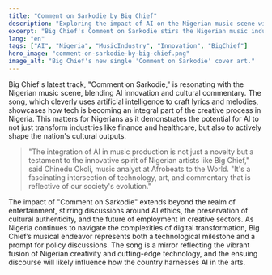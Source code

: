 ```yaml
---
title: "Comment on Sarkodie by Big Chief"
description: "Exploring the impact of AI on the Nigerian music scene with Big Chief's latest release."
excerpt: "Big Chief's Comment on Sarkodie stirs the Nigerian music industry."
lang: "en"
tags: ["AI", "Nigeria", "MusicIndustry", "Innovation", "BigChief"]
hero_image: "comment-on-sarkodie-by-big-chief.png"
image_alt: "Big Chief's new single 'Comment on Sarkodie' cover art."
---
```


Big Chief's latest track, "Comment on Sarkodie," is resonating with the Nigerian music scene, blending AI innovation and cultural commentary. The song, which cleverly uses artificial intelligence to craft lyrics and melodies, showcases how tech is becoming an integral part of the creative process in Nigeria. This matters for Nigerians as it demonstrates the potential for AI to not just transform industries like finance and healthcare, but also to actively shape the nation's cultural outputs.

> "The integration of AI in music production is not just a novelty but a testament to the innovative spirit of Nigerian artists like Big Chief," said Chinedu Okoli, music analyst at Afrobeats to the World. "It's a fascinating intersection of technology, art, and commentary that is reflective of our society's evolution."

The impact of "Comment on Sarkodie" extends beyond the realm of entertainment, stirring discussions around AI ethics, the preservation of cultural authenticity, and the future of employment in creative sectors. As Nigeria continues to navigate the complexities of digital transformation, Big Chief’s musical endeavor represents both a technological milestone and a prompt for policy discussions. The song is a mirror reflecting the vibrant fusion of Nigerian creativity and cutting-edge technology, and the ensuing discourse will likely influence how the country harnesses AI in the arts.